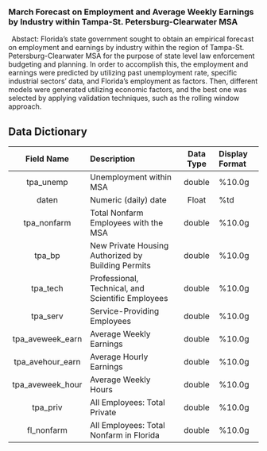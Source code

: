 ### March Forecast on Employment and Average Weekly Earnings by Industry within Tampa-St. Petersburg-Clearwater MSA
 
Abstact: Florida’s state government sought to obtain an empirical forecast on employment and earnings by industry within the region of Tampa-St. Petersburg-Clearwater MSA for the purpose of state level law enforcement budgeting and planning. In order to accomplish this, the employment and earnings were predicted by utilizing past unemployment rate, specific industrial sectors’ data, and Florida’s employment as factors. Then, different models were generated utilizing economic factors, and the best one was selected by applying validation techniques, such as the rolling window approach. 

## Data Dictionary

|**Field Name**|**Description**|**Data Type**|**Display Format**|
|:-------------:|:--------------|:------------:|:-------------|
|tpa_unemp |Unemployment within MSA|double|%10.0g|
|daten|Numeric (daily) date|Float|%td|
|tpa_nonfarm| Total Nonfarm Employees with the MSA|double	|%10.0g	|
|tpa_bp |	New Private Housing Authorized by Building Permits |double	|%10.0g|
|tpa_tech|	Professional, Technical, and Scientific Employees |double	|%10.0g|
|tpa_serv|	Service-Providing Employees|double|	%10.0g|
|tpa_aveweek_earn 	|	Average Weekly Earnings |double	|%10.0g|
|tpa_avehour_earn 	|	Average Hourly Earnings |double	|%10.0g|
|tpa_aveweek_hour 	|	Average Weekly Hours |double	|%10.0g|
|tpa_priv|	All Employees: Total Private |double	|%10.0g|
|fl_nonfarm 	| All Employees: Total Nonfarm in Florida|double	|%10.0g	|

